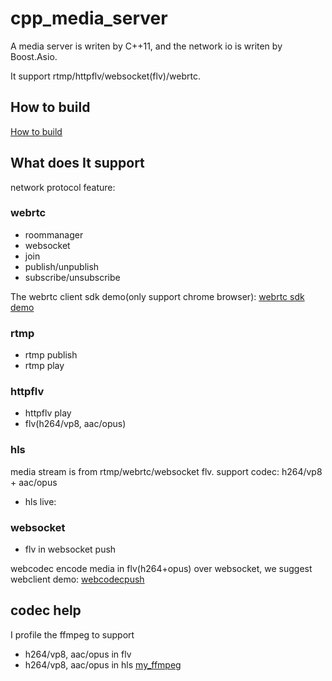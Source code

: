# cpp_media_server

A media server is writen by C++11, and the network io is writen by Boost.Asio.

It support rtmp/httpflv/websocket(flv)/webrtc.

## How to build
[How to build](doc/how_to_build.md)

## What does It support
network protocol feature:

### webrtc
* roommanager
* websocket
* join
* publish/unpublish
* subscribe/unsubscribe

The webrtc client sdk demo(only support chrome browser): [webrtc sdk demo](https://github.com/runner365/webrtc-client-sdk)

### rtmp
* rtmp publish
* rtmp play

### httpflv
* httpflv play
* flv(h264/vp8, aac/opus)

### hls
media stream is from rtmp/webrtc/websocket flv.
support codec: h264/vp8 + aac/opus

* hls live: 
### websocket
* flv in websocket push

webcodec encode media in flv(h264+opus) over websocket, we suggest webclient demo: 
[webcodecpush](https://github.com/runner365/webcodecpush)

## codec help
I profile the ffmpeg to support
* h264/vp8, aac/opus in flv
* h264/vp8, aac/opus in hls
[my_ffmpeg](https://github.com/runner365/my_ffmpeg)



